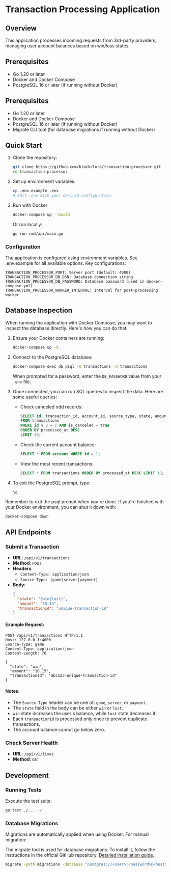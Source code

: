 # Transaction Processing Application

## Overview

This application processes incoming requests from 3rd-party providers, managing user account balances based on win/loss states.

## Prerequisites

- Go 1.20 or later
- Docker and Docker Compose
- PostgreSQL 16 or later (if running without Docker)

## Prerequisites

- Go 1.20 or later
- Docker and Docker Compose
- PostgreSQL 16 or later (if running without Docker)
- Migrate CLI tool (for database migrations if running without Docker)

## Quick Start

1. Clone the repository:
   ```sh
   git clone https://github.com/blackcloro/transaction-processor.git
   cd transaction-processor
   ```

2. Set up environment variables:
   ```sh
   cp .env.example .env
   # Edit .env with your desired configuration
   ```

3. Run with Docker:
   ```sh
   docker-compose up --build
   ```

   Or run locally:
   ```sh
   go run cmd/api/main.go
   ```

### Configuration
The application is configured using environment variables. See .env.example for all available options. Key configurations:

```
TRANSACTION_PROCESSOR_PORT: Server port (default: 4000)
TRANSACTION_PROCESSOR_DB_DSN: Database connection string
TRANSACTION_PROCESSOR_DB_PASSWORD: Database password (used in docker-compose.yml)
TRANSACTION_PROCESSOR_WORKER_INTERVAL: Interval for post-processing worker
```

## Database Inspection

When running the application with Docker Compose, you may want to inspect the database directly. Here's how you can do that:

1. Ensure your Docker containers are running:
   ```sh
   docker-compose up -d
   ```

2. Connect to the PostgreSQL database:
   ```sh
   docker-compose exec db psql -U transactions -d transactions
   ```
   When prompted for a password, enter the `DB_PASSWORD` value from your `.env` file.

3. Once connected, you can run SQL queries to inspect the data. Here are some useful queries:

    - Check canceled odd records:
      ```sql
      SELECT id, transaction_id, account_id, source_type, state, amount, is_canceled, processed_at
      FROM transactions
      WHERE id % 2 = 1 AND is_canceled = true
      ORDER BY processed_at DESC
      LIMIT 10;
      ```

    - Check the current account balance:
      ```sql
      SELECT * FROM account WHERE id = 1;
      ```

    - View the most recent transactions:
      ```sql
      SELECT * FROM transactions ORDER BY processed_at DESC LIMIT 10;
      ```

4. To exit the PostgreSQL prompt, type:
   ```
   \q
   ```

Remember to exit the psql prompt when you're done. If you're finished with your Docker environment, you can shut it down with:
```sh
docker-compose down
```

## API Endpoints

### Submit a Transaction

- **URL**: `/api/v1/transactions`
- **Method**: `POST`
- **Headers**:
   - `Content-Type: application/json`
   - `Source-Type: [game|server|payment]`
- **Body**:
  ```json
  {
    "state": "[win|lost]",
    "amount": "10.15",
    "transactionId": "unique-transaction-id"
  }
  ```

#### Example Request:
```http
POST /api/v1/transactions HTTP/1.1
Host: 127.0.0.1:4000
Source-Type: game
Content-Type: application/json
Content-Length: 76

{
  "state": "win",
  "amount": "10.15",
  "transactionId": "abc123-unique-transaction-id"
}
```

#### Notes:
- The `Source-Type` header can be one of: `game`, `server`, or `payment`.
- The `state` field in the body can be either `win` or `lost`.
- `win` state increases the user's balance, while `lost` state decreases it.
- Each `transactionId` is processed only once to prevent duplicate transactions.
- The account balance cannot go below zero.

### Check Server Health

- **URL**: `/api/v1/livez`
- **Method**: `GET`


## Development

### Running Tests

Execute the test suite:
```sh
go test ./... -v
```

### Database Migrations

Migrations are automatically applied when using Docker. For manual migration:

The migrate tool is used for database migrations. To install it, follow the instructions in the official GitHub repository.
[Detailed installation guide](https://github.com/golang-migrate/migrate/tree/master/cmd/migrate#installation).

```sh
migrate -path migrations -database "postgres://<user>:<password>@<host>:<port>/<dbname>?sslmode=disable" up
```